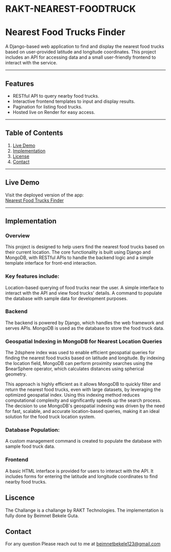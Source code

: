 # RAKT-NEAREST-FOODTRUCK
# Nearest Food Trucks Finder

A Django-based web application to find and display the nearest food trucks based on user-provided latitude and longitude coordinates. This project includes an API for accessing data and a small user-friendly frontend to interact with the service.

---

## Features
- RESTful API to query nearby food trucks.
- Interactive frontend templates to input and display results.
- Pagination for listing food trucks.
- Hosted live on Render for easy access.

---

## Table of Contents
1. [Live Demo](#live-demo)
2. [Implementation](#Implementation)
3. [License](#license)
4. [Contact](#Contact)

---

## Live Demo
Visit the deployed version of the app:  
[Nearest Food Trucks Finder](https://rakt-nearest-foodtruck-challenge.onrender.com/foodtrucksnearby/)

---
## Implementation
### Overview
This project is designed to help users find the nearest food trucks based on their current location. The core functionality is built using Django and MongoDB, with RESTful APIs to handle the backend logic and a simple template interface for front-end interaction.

### Key features include:

Location-based querying of food trucks near the user.
A simple interface to interact with the API and view food trucks' details.
A command to populate the database with sample data for development purposes.

### Backend
The backend is powered by Django, which handles the web framework and serves APIs. MongoDB is used as the database to store the food truck data.

### Geospatial Indexing in MongoDB for Nearest Location Queries
The 2dsphere index was used to enable efficient geospatial queries for finding the nearest food trucks based on latitude and longitude. By indexing the location field, MongoDB can perform proximity searches using the $nearSphere operator, which calculates distances using spherical geometry.

This approach is highly efficient as it allows MongoDB to quickly filter and return the nearest food trucks, even with large datasets, by leveraging the optimized geospatial index. Using this indexing method reduces computational complexity and significantly speeds up the search process. The decision to use MongoDB's geospatial indexing was driven by the need for fast, scalable, and accurate location-based queries, making it an ideal solution for the food truck location system.

### Database Population:

A custom management command is created to populate the database with sample food truck data.
### Frontend
A basic HTML interface is provided for users to interact with the API. It includes forms for entering the latitude and longitude coordinates to find nearby food trucks.

## Liscence

The Challange is a challange by RAKT Technologies. The implementation is fully done by Beimnet Bekele Guta.
## Contact

For any question Please reach out to me at beimnetbekele123@gmail.com
